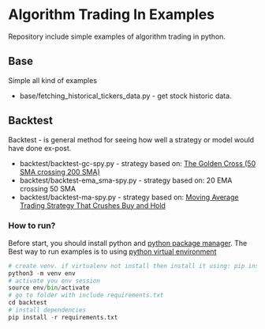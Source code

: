 # Algorithm Trading In Examples

Repository include simple examples of algorithm trading in python.

## Base
Simple all kind of examples

- base/fetching_historical_tickers_data.py - get stock historic data.

## Backtest
Backtest - is general method for seeing how well a strategy or model would have done ex-post.

- backtest/backtest-gc-spy.py - strategy based on: [The Golden Cross (50 SMA crossing 200 SMA)](https://www.investopedia.com/terms/g/goldencross.asp)
- backtest/backtest-ema_sma-spy.py - strategy based on: 20 EMA crossing 50 SMA
- backtest/backtest-ma-spy.py - strategy based on: [Moving Average Trading Strategy That Crushes Buy and Hold](https://www.newtraderu.com/2019/10/05/moving-average-trading-strategy-that-crushes-buy-and-hold/)

### How to run?
Before start, you should install python and [python package manager](https://packaging.python.org/guides/installing-using-pip-and-virtual-environments/). The Best way to run examples is to using [python virtual environment](https://docs.python.org/3/library/venv.html)
```py
# create venv. if virtualenv not install then install it using: pip install
python3 -m venv env
# activate you env session
source env/bin/activate
# go to folder with include requirements.txt
cd backtest
# install dependencies
pip install -r requirements.txt
```